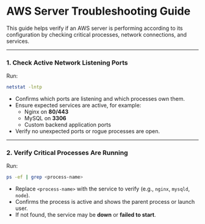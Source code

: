 # AWS Server Troubleshooting Guide

This guide helps verify if an AWS server is performing according to its configuration by checking critical processes, network connections, and services.  

***

### 1. Check Active Network Listening Ports

Run:

```bash
netstat -lntp
```

- Confirms which ports are listening and which processes own them.  
- Ensure expected services are active, for example:  
  - Nginx on **80/443**  
  - MySQL on **3306**  
  - Custom backend application ports  
- Verify no unexpected ports or rogue processes are open.  

***

### 2. Verify Critical Processes Are Running

Run:

```bash
ps -ef | grep <process-name>
```

- Replace `<process-name>` with the service to verify (e.g., `nginx`, `mysqld`, `node`).  
- Confirms the process is active and shows the parent process or launch user.  
- If not found, the service may be **down** or **failed to start**.  

